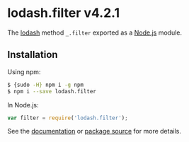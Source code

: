 # lodash.filter v4.2.1

The [lodash](https://lodash.com/) method `_.filter` exported as a [Node.js](https://nodejs.org/) module.

## Installation

Using npm:
```bash
$ {sudo -H} npm i -g npm
$ npm i --save lodash.filter
```

In Node.js:
```js
var filter = require('lodash.filter');
```

See the [documentation](https://lodash.com/docs#filter) or [package source](https://github.com/lodash/lodash/blob/4.2.1-npm-packages/lodash.filter) for more details.
